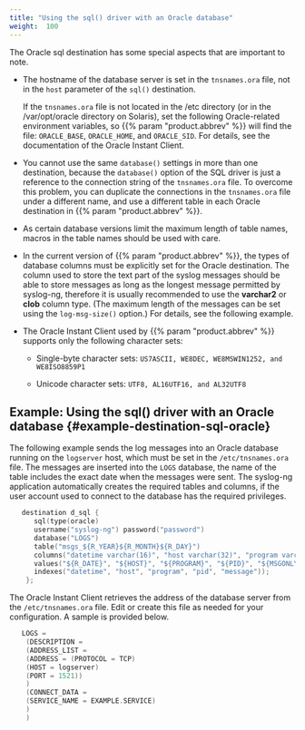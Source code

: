 ```yaml
---
title: "Using the sql() driver with an Oracle database"
weight:  100
---
```

<!-- DISCLAIMER: This file is based on the syslog-ng Open Source Edition documentation https://github.com/balabit/syslog-ng-ose-guides/commit/2f4a52ee61d1ea9ad27cb4f3168b95408fddfdf2 and is used under the terms of The syslog-ng Open Source Edition Documentation License. The file has been modified by Axoflow. -->

The Oracle sql destination has some special aspects that are important to note.

  - The hostname of the database server is set in the `tnsnames.ora` file, not in the `host` parameter of the `sql()` destination.
    
    If the `tnsnames.ora` file is not located in the /etc directory (or in the /var/opt/oracle directory on Solaris), set the following Oracle-related environment variables, so {{% param "product.abbrev" %}} will find the file: `ORACLE_BASE`, `ORACLE_HOME`, and `ORACLE_SID`. For details, see the documentation of the Oracle Instant Client.

  - You cannot use the same `database()` settings in more than one destination, because the `database()` option of the SQL driver is just a reference to the connection string of the `tnsnames.ora` file. To overcome this problem, you can duplicate the connections in the `tnsnames.ora` file under a different name, and use a different table in each Oracle destination in {{% param "product.abbrev" %}}.

  - As certain database versions limit the maximum length of table names, macros in the table names should be used with care.

  - In the current version of {{% param "product.abbrev" %}}, the types of database columns must be explicitly set for the Oracle destination. The column used to store the text part of the syslog messages should be able to store messages as long as the longest message permitted by syslog-ng, therefore it is usually recommended to use the **varchar2** or **clob** column type. (The maximum length of the messages can be set using the `log-msg-size()` option.) For details, see the following example.

  - The Oracle Instant Client used by {{% param "product.abbrev" %}} supports only the following character sets:
    
      - Single-byte character sets: `US7ASCII, WE8DEC, WE8MSWIN1252, and WE8ISO8859P1`
    
      - Unicode character sets: `UTF8, AL16UTF16, and AL32UTF8`


## Example: Using the sql() driver with an Oracle database {#example-destination-sql-oracle}

The following example sends the log messages into an Oracle database running on the `logserver` host, which must be set in the `/etc/tnsnames.ora` file. The messages are inserted into the `LOGS` database, the name of the table includes the exact date when the messages were sent. The syslog-ng application automatically creates the required tables and columns, if the user account used to connect to the database has the required privileges.

```c
   destination d_sql {
      sql(type(oracle)
      username("syslog-ng") password("password")
      database("LOGS")
      table("msgs_${R_YEAR}${R_MONTH}${R_DAY}")
      columns("datetime varchar(16)", "host varchar(32)", "program varchar(32)", "pid varchar(8)", "message varchar2")
      values("${R_DATE}", "${HOST}", "${PROGRAM}", "${PID}", "${MSGONLY}")
      indexes("datetime", "host", "program", "pid", "message"));
    };

```

The Oracle Instant Client retrieves the address of the database server from the `/etc/tnsnames.ora` file. Edit or create this file as needed for your configuration. A sample is provided below.

```c
   LOGS =
    (DESCRIPTION =
    (ADDRESS_LIST =
    (ADDRESS = (PROTOCOL = TCP)
    (HOST = logserver)
    (PORT = 1521))
    )
    (CONNECT_DATA =
    (SERVICE_NAME = EXAMPLE.SERVICE)
    )
    )

```

